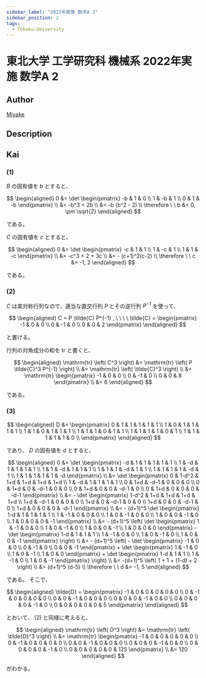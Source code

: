 ```yaml
---
sidebar_label: "2022年実施 数学A 2"
sidebar_position: 2
tags:
  - Tohoku-University
---
```

# 東北大学 工学研究科 機械系 2022年実施 数学A 2

## **Author**
[Miyake](https://miyake.github.io/exams/index.html)

## **Description**

## **Kai**
### (1)
$B$ の固有値を $b$ とすると、

$$
\begin{aligned}
0
&= \det \begin{pmatrix} -b & 1 & 0 \\ 1 & -b & 1 \\ 0 & 1 & -b \end{pmatrix}
\\
&= -b^3 + 2b
\\
&= -b (b^2 - 2)
\\
\therefore \ \ 
b &= 0, \pm \sqrt{2}
\end{aligned}
$$

である。

$C$ の固有値を $c$ とすると、

$$
\begin{aligned}
0
&= \det \begin{pmatrix} -c & 1 & 1 \\ 1 & -c & 1 \\ 1 & 1 & -c \end{pmatrix}
\\
&= -c^3 + 2 + 3c
\\
&= - (c+1)^2(c-2)
\\
\therefore \ \ 
c &= -1, 2
\end{aligned}
$$

である。

### (2)
$C$ は実対称行列なので、適当な直交行列 $P$ とその逆行列 $P^{-1}$ を使って、

$$
\begin{aligned}
C = P \tilde{C} P^{-1}
, \ \ \ \ 
\tilde{C}
= \begin{pmatrix} -1 & 0 & 0 \\ 0 & -1 & 0 \\ 0 & 0 & 2 \end{pmatrix}
\end{aligned}
$$

と書ける。

行列の対角成分の和を $\mathrm{tr}$ と書くと、

$$
\begin{aligned}
\mathrm{tr} \left( C^3 \right)
&= \mathrm{tr} \left( P \tilde{C}^3 P^{-1} \right)
\\
&= \mathrm{tr} \left( \tilde{C}^3 \right)
\\
&= \mathrm{tr} \begin{pmatrix} -1 & 0 & 0 \\ 0 & -1 & 0 \\ 0 & 0 & 8 \end{pmatrix}
\\
&= 6
\end{aligned}
$$

である。

### (3)

$$
\begin{aligned}
D
&= \begin{pmatrix}
0 & 1 & 1 & 1 & 1 & 1 \\
1 & 0 & 1 & 1 & 1 & 1 \\
1 & 1 & 0 & 1 & 1 & 1 \\
1 & 1 & 1 & 0 & 1 & 1 \\
1 & 1 & 1 & 1 & 0 & 1 \\
1 & 1 & 1 & 1 & 1 & 0 \\
\end{pmatrix}
\end{aligned}
$$

であり、 $D$ の固有値を $d$ とすると、

$$
\begin{aligned}
0
&= \det \begin{pmatrix}
-d & 1 & 1 & 1 & 1 & 1 \\
1 & -d & 1 & 1 & 1 & 1 \\
1 & 1 & -d & 1 & 1 & 1 \\
1 & 1 & 1 & -d & 1 & 1 \\
1 & 1 & 1 & 1 & -d & 1 \\
1 & 1 & 1 & 1 & 1 & -d
\end{pmatrix}
\\
&= \det \begin{pmatrix}
0 & 1-d^2 & 1+d & 1+d & 1+d & 1+d \\
1 & -d & 1 & 1 & 1 & 1 \\
0 & 1+d & -d-1 & 0 & 0 & 0 \\
0 & 1+d & 0 & -d-1 & 0 & 0 \\
0 & 1+d & 0 & 0 & -d-1 & 0 \\
0 & 1+d & 0 & 0 & 0 & -d-1
\end{pmatrix}
\\
&= - \det \begin{pmatrix}
1-d^2 & 1+d & 1+d & 1+d & 1+d \\
1+d & -d-1 & 0 & 0 & 0 \\
1+d & 0 & -d-1 & 0 & 0 \\
1+d & 0 & 0 & -d-1 & 0 \\
1+d & 0 & 0 & 0 & -d-1
\end{pmatrix}
\\
&= - (d+1)^5 \det \begin{pmatrix}
1-d & 1 & 1 & 1 & 1 \\
1 & -1 & 0 & 0 & 0 \\
1 & 0 & -1 & 0 & 0 \\
1 & 0 & 0 & -1 & 0 \\
1 & 0 & 0 & 0 & -1
\end{pmatrix}
\\
&= - (d+1)^5 \left( \det \begin{pmatrix}
1 & -1 & 0 & 0 \\
1 & 0 & -1 & 0 \\
1 & 0 & 0 & -1 \\
1 & 0 & 0 & 0
\end{pmatrix} - \det \begin{pmatrix}
1-d & 1 & 1 & 1 \\
1 & -1 & 0 & 0 \\
1 & 0 & -1 & 0 \\
1 & 0 & 0 & -1
\end{pmatrix} \right)
\\
&= - (d+1)^5 \left( - \det \begin{pmatrix}
-1 & 0 & 0 \\
0 & -1 & 0 \\
0 & 0 & -1
\end{pmatrix} + \det \begin{pmatrix}
1 & -1 & 0 \\
1 & 0 & -1 \\
1 & 0 & 0
\end{pmatrix} + \det \begin{pmatrix}
1-d & 1 & 1 \\
1 & -1 & 0 \\
1 & 0 & -1
\end{pmatrix} \right)
\\
&= -(d+1)^5 \left( 1 + 1 + (1-d) + 2 \right)
\\
&= (d+1)^5 (d-5)
\\
\therefore \ \ 
d &= -1, 5
\end{aligned}
$$

である。
そこで、

$$
\begin{aligned}
\tilde{D}
= \begin{pmatrix}
-1 & 0 & 0 & 0 & 0 & 0 \\
0 & -1 & 0 & 0 & 0 & 0 \\
0 & 0 & -1 & 0 & 0 & 0 \\
0 & 0 & 0 & -1 & 0 & 0 \\
0 & 0 & 0 & 0 & -1 & 0 \\
0 & 0 & 0 & 0 & 0 & 5
\end{pmatrix}
\end{aligned}
$$

とおいて、 (2) と同様に考えると、

$$
\begin{aligned}
\mathrm{tr} \left( D^3 \right)
&= \mathrm{tr} \left( \tilde{D}^3 \right)
\\
&= \mathrm{tr} \begin{pmatrix}
-1 & 0 & 0 & 0 & 0 & 0 \\
0 & -1 & 0 & 0 & 0 & 0 \\
0 & 0 & -1 & 0 & 0 & 0 \\
0 & 0 & 0 & -1 & 0 & 0 \\
0 & 0 & 0 & 0 & -1 & 0 \\
0 & 0 & 0 & 0 & 0 & 125
\end{pmatrix}
\\
&= 120
\end{aligned}
$$

がわかる。